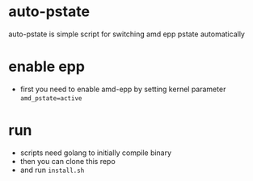 # auto-pstate
auto-pstate is simple script for switching amd epp pstate automatically

# enable epp
- first you need to enable amd-epp by setting kernel parameter `amd_pstate=active`

# run
- scripts need golang to initially compile binary
- then you can clone this repo
- and run `install.sh`
